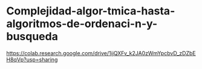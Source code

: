 # Complejidad-algor-tmica-hasta-algoritmos-de-ordenaci-n-y-busqueda
https://colab.research.google.com/drive/1ijQXFv_k2JA0zWmYpcbvD_zDZbEH8qVp?usp=sharing
